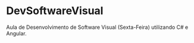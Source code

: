 # DevSoftwareVisual
Aula de Desenvolvimento de Software Visual (Sexta-Feira) utilizando C# e Angular.
